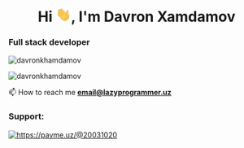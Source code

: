 <h1 align="center">Hi <img src="./Hi.gif" width="30" />, I'm Davron Xamdamov</h1>
<h3 align="left">Full stack developer</h3>

<p align="left"> <img src="https://komarev.com/ghpvc/?username=davronkhamdamov&label=Profile%20views&color=0e75b6&style=flat" alt="davronkhamdamov" /> </p>

<p align="left"> <img src="https://www.codewars.com/users/davronkhamdamov/badges/small" alt="davronkhamdamov" /> </p>

📫 How to reach me **email@lazyprogrammer.uz**

<h3 align="left">Support:</h3>

<a align="center" href="https://www.buymeacoffee.com/xamdamovdaH">
  <img align="center" src="https://cdn.buymeacoffee.com/buttons/v2/default-yellow.png" height="50" width="210" alt="https://payme.uz/@20031020" />
</a>
